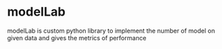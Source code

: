 # modelLab
modelLab is custom python library to implement the number of model on given data and gives the metrics of performance
